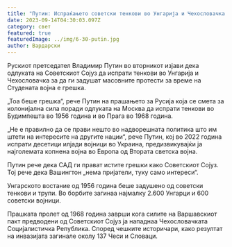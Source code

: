 ```yaml
---
title: "Путин: Испраќањето советски тенкови во Унгарија и Чехословачка беше грешка"
date: 2023-09-14T04:30:03.097Z
category: свет
featured: true
featuredImage: ../img/6-30-putin.jpg
author: Вардарски
---
```

Рускиот претседател Владимир Путин во вторникот изјави дека одлуката на Советскиот Сојуз да испрати тенкови во Унгарија и Чехословачка за да ги задушат масовните протести за време на Студената војна е грешка.

„Тоа беше грешка“, рече Путин на прашањето за Русија која се смета за колонијална сила поради одлуката на Москва да испрати тенкови во Будимпешта во 1956 година и во Прага во 1968 година.

„Не е правилно да се прави нешто во надворешната политика што им штети на интересите на другите нации“, рече Путин, кој во 2022 година испрати десетици илјади војници во Украина, предизвикувајќи ја најголемата копнена војна во Европа од Втората светска војна.

Путин рече дека САД ги прават истите грешки како Советскиот Сојуз. Тој рече дека Вашингтон „нема пријатели, туку само интереси“.

Унгарското востание од 1956 година беше задушено од советски тенкови и трупи. Во борбите загинаа најмалку 2.600 Унгарци и 600 советски војници.

Прашката пролет од 1968 година заврши кога силите на Варшавскиот пакт предводени од Советскиот Сојуз ја нападнаа Чехословачката Социјалистичка Република. Според чешките историчари, како резултат на инвазијата загинале околу 137 Чеси и Словаци.